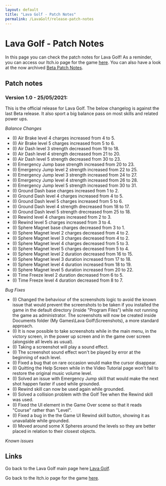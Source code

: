 ```yaml
---
layout: default
title: "Lava Golf - Patch Notes"
permalink: /LavaGolf/release-patch-notes
---
```

# Lava Golf - Patch Notes

In this page you can check the patch notes for Lava Golf!
As a reminder, you can access our Itch.io page for the game [here](https://artanisx.itch.io/lava-golf).
You can also have a look at the now archived [Beta Patch Notes](https://artanisx.github.io/LavaGolf/beta-patch-notes).

## Patch notes

### Version 1.0 - 25/05/2021:

This is the official release for Lava Golf. The below changelog is against the last Beta release. It also sport a big balance pass on most skills and related power ups.

*Balance Changes*
* (I) Air Brake level 4 charges increased from 4 to 5. 
* (I) Air Brake level 5 charges increased from 5 to 6.
* (I) Air Dash level 3 strength decreased from 19 to 18.
* (I) Air Dash level 4 strength decreased from 21 to 20.
* (I) Air Dash level 5 strength decreased from 30 to 23.
* (I) Emergency Jump base strength increased from 20 to 23.
* (I) Emergency Jump level 2 strength increased from 22 to 25.
* (I) Emergency Jump level 3 strength increased from 24 to 27.
* (I) Emergency Jump level 4 strength increased from 26 to 28.
* (I) Emergency Jump level 5 strength increased from 30 to 31.
* (I) Ground Dash base charges increased from 1 to 2.
* (I) Ground Dash level 4 charges increased from 4 to 5.
* (I) Ground Dash level 5 charges increased from 5 to 6.
* (I) Ground Dash level 4 strength drecreased from 18 to 17.
* (I) Ground Dash level 5 strength drecreased from 25 to 18.
* (I) Rewind level 4 charges increased from 2 to 3.
* (I) Rewind level 5 charges increased from 3 to 4.
* (I) Sphere Magnet base charges decreased from 3 to 1.
* (I) Sphere Magnet level 2 charges decreased from 4 to 2.
* (I) Sphere Magnet level 3 charges decreased from 4 to 2.
* (I) Sphere Magnet level 4 charges decreased from 5 to 3.
* (I) Sphere Magnet level 5 charges decreased from 5 to 4.
* (I) Sphere Magnet level 2 duration decreased from 16 to 15.
* (I) Sphere Magnet level 3 duration increased from 17 to 18.
* (I) Sphere Magnet level 4 duration increased from 18 to 19.
* (I) Sphere Magnet level 5 duration increased from 20 to 22.
* (I) Time Freeze level 2 duration decreased from 6 to 5.
* (I) Time Freeze level 4 duration decreased from 8 to 7.

*Bug Fixes*
* (I) Changed the behaviour of the screenshots logic to avoid the known issue that would prevent the screenshots to be taken if you installed the game in the default directory (inside "Program Files") while not running the game as administrator. The screenshots will now be created inside Documents folder (My Games\Lava Golf\Screenshots), a more standard approach.
* (I) It is now possible to take screenshots while in the main menu, in the victory screen, in the power up screen and in the game over screen (alongside all levels as usual).
* (I) Taking a screenshot will play a sound effect.
* (I) The screenshot sound effect won't be played by error at the beginning of each level.
* (I) Fixed a bug that on rare occasion would make the cursor disappear.
* (I) Quitting the Help Screen while in the Video Tutorial page won't fail to restore the original music volume level.
* (I) Solved an issue with Emergency Jump skill that would make the next shot happen faster if used while grounded.
* (I) Rewind skill can now be used again while grounded.
* (I) Solved a collision problem with the Golf Tee when the Rewind skill was used.
* (I) Fixed the UI element in the Game Over scene so that it reads "Course" rather than "Level".
* (I) Fixed a bug in the the Game UI Rewind skill button, showing it as unavailable while grounded.
* (I) Moved around some X Spheres around the levels so they are better placed in relation to their closest objects.

*Known issues*


## Links

 Go back to the Lava Golf main page here [Lava Golf](https://artanisx.github.io/LavaGolf).
 
 Go back to the Itch.io page for the game [here](https://artanisx.itch.io/lava-golf).
